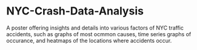 # NYC-Crash-Data-Analysis
A poster offering insights and details into various factors of NYC traffic accidents, such as graphs of most ocmmon causes, time series graphs of occurance, and heatmaps of the locations where accidents occur.
